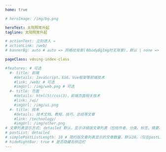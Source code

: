 ```yaml
---
home: true

# heroImage: /img/bg.png

heroText: 太阳照常升起
tagline: 太阳照常升起

# actionText: 立刻进入 →
# actionLink: /web/
# bannerBg: auto # auto => 网格纹背景(有bodyBgImg时无背景)，默认 | none => 无 | '大图地址' | background: 自定义背景样式       提示：如发现文本颜色不适应你的背景时可以到palette.styl修改$bannerTextColor变量

pageClass: vdoing-index-class

#features: # 可选
  #- title: 前端
    #details: JavaScript、ES6、Vue框架等前端技术
    #link: /web/ # 可选
    #imgUrl: /img/web.png # 可选
  #- title: 页面
    #details: html(5)/css(3)，前端页面相关技术
    #link: /ui/
    #imgUrl: /img/ui.png
  #- title: 技术
    #details: 技术文档、教程、技巧、总结等文章
    #link: /technology/
    #imgUrl: /img/other.png
# 文章列表显示方式: detailed 默认，显示详细版文章列表（包括作者、分类、标签、摘要、分页等）| simple => 显示简约版文章列表（仅标题和日期）| none 不显示文章列表
# postList: detailed
# simplePostListLength: 10 # 简约版文章列表显示的文章数量，默认10。（仅在postList设置为simple时生效）
# hideRightBar: true # 是否隐藏右侧边栏
---
```


<ClientOnly>
  <IndexBigImg />
</ClientOnly>
